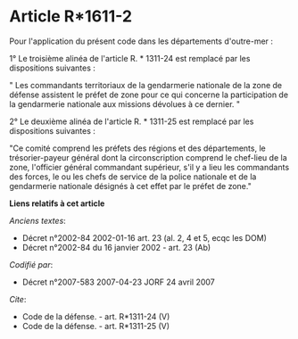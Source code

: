 # Article R*1611-2

Pour l'application du présent code dans les départements d'outre-mer : 

1° Le troisième alinéa de l'article R. * 1311-24 est remplacé par les dispositions suivantes : 

" Les commandants territoriaux de la gendarmerie nationale de la zone de défense assistent le préfet de zone pour ce qui
concerne la participation de la gendarmerie nationale aux missions dévolues à ce dernier. " 

2° Le deuxième alinéa de l'article R. * 1311-25 est remplacé par les dispositions suivantes : 

"Ce comité comprend les préfets des régions et des départements, le trésorier-payeur général dont la circonscription comprend
le chef-lieu de la zone, l'officier général commandant supérieur, s'il y a lieu les commandants des forces, le ou les chefs
de service de la police nationale et de la gendarmerie nationale désignés à cet effet par le préfet de zone."

**Liens relatifs à cet article**

_Anciens textes_:

  - Décret n°2002-84 2002-01-16 art. 23 (al. 2, 4 et 5, ecqc les DOM)
  - Décret n°2002-84 du 16 janvier 2002 - art. 23 (Ab)

_Codifié par_:

  - Décret n°2007-583 2007-04-23 JORF 24 avril 2007

_Cite_:

  - Code de la défense. - art. R*1311-24 (V)
  - Code de la défense. - art. R*1311-25 (V)
